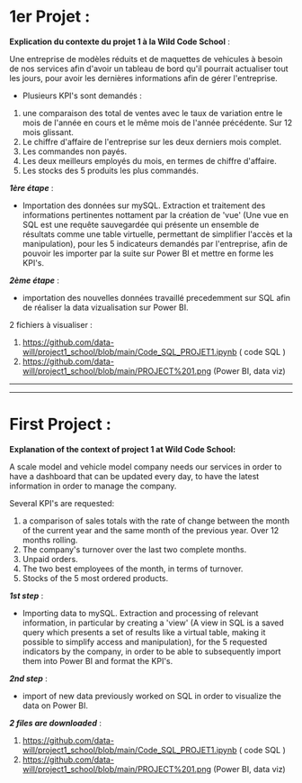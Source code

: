 # 1er Projet :


**Explication du contexte du projet 1 à la Wild Code School** :

Une entreprise de modèles réduits et de maquettes de vehicules à besoin de nos services afin d'avoir un tableau de bord qu'il pourrait actualiser tout les jours, pour avoir les dernières informations afin de gérer l'entreprise.

- Plusieurs KPI's sont demandés :

1) une comparaison des total de ventes avec le taux de variation entre le mois de l'année en cours et le même mois de l'année précédente. Sur 12 mois glissant.
2) Le chiffre d'affaire de l'entreprise sur les deux derniers mois complet.
3) Les commandes non payés.
4) Les deux meilleurs employés du mois, en termes de chiffre d'affaire.
5) Les stocks des 5 produits les plus commandés.

***1ère étape*** :

- Importation des données sur mySQL. Extraction et traitement des informations pertinentes nottament par la création de 'vue' (Une vue en SQL est une requête sauvegardée qui présente un ensemble de résultats comme une table virtuelle, permettant de simplifier l'accès et la manipulation), pour les 5 indicateurs demandés par l'entreprise, afin de pouvoir les importer par la suite sur Power BI et mettre en forme les KPI's.

***2ème étape*** :

- importation des nouvelles données travaillé precedemment sur SQL afin de réaliser la data vizualisation sur Power BI.


2 fichiers à visualiser :

1) https://github.com/data-will/project1_school/blob/main/Code_SQL_PROJET1.ipynb ( code SQL )
2) https://github.com/data-will/project1_school/blob/main/PROJECT%201.png (Power BI, data viz)

________________________________________________________________________________________________________________________________________________________________________________________________
________________________________________________________________________________________________________________________________________________________________________________________________

# First Project :

**Explanation of the context of project 1 at Wild Code School:**

A scale model and vehicle model company needs our services in order to have a dashboard that can be updated every day, to have the latest information in order to manage the company.

Several KPI's are requested:

1) a comparison of sales totals with the rate of change between the month of the current year and the same month of the previous year. Over 12 months rolling.
2) The company's turnover over the last two complete months.
3) Unpaid orders.
4) The two best employees of the month, in terms of turnover.
5) Stocks of the 5 most ordered products.

***1st step*** :

- Importing data to mySQL. Extraction and processing of relevant information, in particular by creating a 'view' (A view in SQL is a saved query which presents a set of results like a virtual table, making it possible to simplify access and manipulation), for the 5 requested indicators by the company, in order to be able to subsequently import them into Power BI and format the KPI's.

***2nd step*** :

- import of new data previously worked on SQL in order to visualize the data on Power BI.

***2 files are downloaded*** :

1) https://github.com/data-will/project1_school/blob/main/Code_SQL_PROJET1.ipynb ( code SQL )
2) https://github.com/data-will/project1_school/blob/main/PROJECT%201.png (Power BI, data viz)
